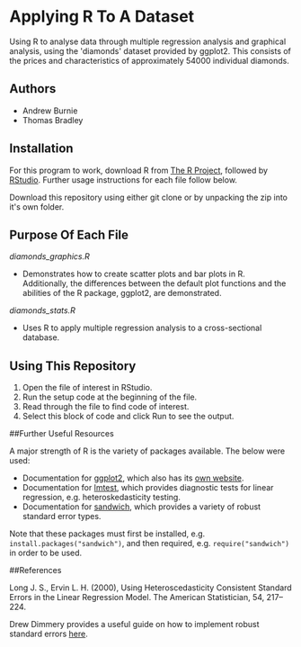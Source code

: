 # Applying R To A Dataset

Using R to analyse data through multiple regression analysis and graphical analysis, using the 'diamonds' dataset provided by ggplot2. This consists of the prices and characteristics of approximately 54000 individual diamonds.

## Authors

* Andrew Burnie
* Thomas Bradley

## Installation

For this program to work, download R from [The R Project](https://www.r-project.org/), followed by [RStudio](https://www.rstudio.com/). Further usage instructions for each file follow below.

Download this repository using either git clone or by unpacking the zip into it's own folder.

## Purpose Of Each File

*diamonds_graphics.R*

* Demonstrates how to create scatter plots and bar plots in R. Additionally, the differences between the      default plot functions and the abilities of the R package, ggplot2, are demonstrated.

*diamonds_stats.R*

* Uses R to apply multiple regression analysis to a cross-sectional database.
  

## Using This Repository

1. Open the file of interest in RStudio.
2. Run the setup code at the beginning of the file.
3. Read through the file to find code of interest.
4. Select this block of code and click Run to see the output.

##Further Useful Resources 

A major strength of R is the variety of packages available. The below were used:

* Documentation for [ggplot2](https://cran.r-project.org/web/packages/ggplot2/ggplot2.pdf), which also has its [own website](http://ggplot2.org).
* Documentation for [lmtest](https://cran.r-project.org/web/packages/lmtest/lmtest.pdf), which provides diagnostic tests for linear regression, e.g. heteroskedasticity testing. 
* Documentation for [sandwich](https://cran.r-project.org/web/packages/sandwich/sandwich.pdf), which provides a variety of robust standard error types.

Note that these packages must first be installed, e.g. `install.packages("sandwich")`, and then required, e.g. `require("sandwich")` in order to be used.

##References

Long J. S., Ervin L. H. (2000), Using Heteroscedasticity Consistent Standard Errors in the Linear
Regression Model. The American Statistician, 54, 217–224.

Drew Dimmery provides a useful guide on how to implement 
robust standard errors [here](http://drewdimmery.com/robust-ses-in-r/).